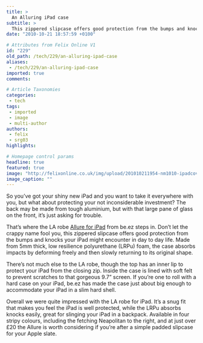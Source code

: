 ```yaml
---
title: >
  An Alluring iPad case
subtitle: >
  This zippered slipcase offers good protection from the bumps and knocks your iPad might encounter in day to day life
date: "2010-10-21 18:57:59 +0100"

# Attributes from Felix Online V1
id: "229"
old_path: /tech/229/an-alluring-ipad-case
aliases:
 - /tech/229/an-alluring-ipad-case
imported: true
comments:

# Article Taxonomies
categories:
 - tech
tags:
 - imported
 - image
 - multi-author
authors:
 - felix
 - srg03
highlights:

# Homepage control params
headline: true
featured: true
image: "http://felixonline.co.uk/img/upload/201010211954-nm1010-ipadcove.jpg"
image_caption: ""
---
```


So you’ve got your shiny new iPad and you want to take it everywhere with you, but what about protecting your not inconsiderable investment? The back may be made from tough aluminium, but with that large pane of glass on the front, it’s just asking for trouble.

That’s where the LA robe [Allure for iPad](http://www.be-ez.com/la-robe-allure-ipad.html) from be.ez steps in. Don’t let the crappy name fool you, this zippered slipcase offers good protection from the bumps and knocks your iPad might encounter in day to day life. Made from 5mm thick, low resilience polyurethane (LRPu) foam, the case absorbs impacts by deforming freely and then slowly returning to its original shape.

There’s not much else to the LA robe, though the top has an inner lip to protect your iPad from the closing zip. Inside the case is lined with soft felt to prevent scratches to that gorgeous 9.7” screen. If you’re one to roll with a hard case on your iPad, be.ez has made the case just about big enough to accommodate your iPad in a slim hard shell.

Overall we were quite impressed with the LA robe for iPad. It’s a snug fit that makes you feel the iPad is well protected, while the LRPu absorbs knocks easily, great for slinging your iPad in a backpack. Available in four stripy colours, including the fetching Neapolitan to the right, and at just over £20 the Allure is worth considering if you’re after a simple padded slipcase for your Apple slate.
